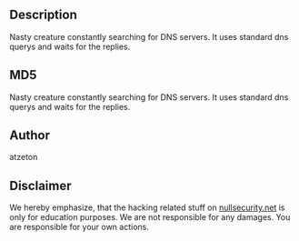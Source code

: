 Description
-----------
Nasty creature constantly searching for DNS servers. It uses standard dns querys
and waits for the replies.

MD5
---
Nasty creature constantly searching for DNS servers. It uses standard dns querys
and waits for the replies.

Author
------
atzeton

Disclaimer
----------
We hereby emphasize, that the hacking related stuff on
[nullsecurity.net](http://nullsecurity.net) is only for education purposes.
We are not responsible for any damages. You are responsible for your own
actions.
